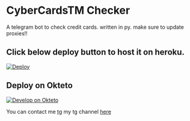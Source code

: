 # CyberCardsTM Checker

A telegram bot to check credit cards. written in py.
make sure to update proxies!!


## Click below deploy button to host it on heroku.
[![Deploy](https://www.herokucdn.com/deploy/button.svg)](https://heroku.com/deploy)

## Deploy on Okteto

[![Develop on Okteto](https://okteto.com/develop-okteto.svg)](https://cloud.okteto.com/deploy)

You can contact me [tg](https://telegram.me/xbinner) my tg channel [here](https://telegram.me/binverse)
